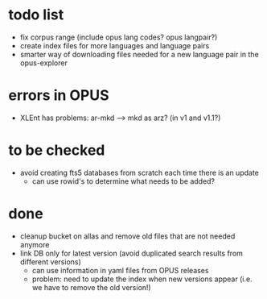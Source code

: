 
# todo list


* fix corpus range (include opus lang codes? opus langpair?)
* create index files for more languages and language pairs
* smarter way of downloading files needed for a new language pair in the opus-explorer

# errors in OPUS

* XLEnt has problems: ar-mkd --> mkd as arz? (in v1 and v1.1?)

# to be checked

* avoid creating fts5 databases from scratch each time there is an update
  - can use rowid's to determine what needs to be added?


# done

* cleanup bucket on allas and remove old files that are not needed anymore
* link DB only for latest version (avoid duplicated search results from different versions)
  * can use information in yaml files from OPUS releases
  * problem: need to update the index when new versions appear (i.e. we have to remove the old version!)


